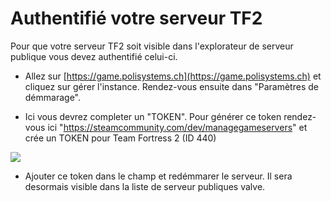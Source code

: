 # Authentifié votre serveur TF2

Pour que votre serveur TF2 soit visible dans l'explorateur de serveur publique vous devez authentifié celui-ci.

-   Allez sur [https://game.polisystems.ch](https://game.polisystems.ch) et cliquez sur gérer l'instance. Rendez-vous ensuite dans "Paramètres de démmarage".

-   Ici vous devrez completer un "TOKEN". Pour générer ce token rendez-vous ici "https://steamcommunity.com/dev/managegameservers" et crée un TOKEN pour Team Fortress 2 (ID 440)

![](https://i.imgur.com/pKMgF8X.png)

-   Ajouter ce token dans le champ et redémmarer le serveur. Il sera desormais visible dans la liste de serveur publiques valve.